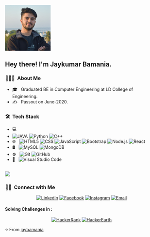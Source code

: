 <img src="https://github.com/jaybamania/jaybamania/blob/main/jaykumarhb.jpg" height="150" width="150">

<h2> Hey there! I'm Jaykumar Bamania.</h2>

<h3> 👨🏻‍💻 &nbsp;About Me </h3>


- 🎓 &nbsp; Graduated BE in Computer Engineering at LD College of Engineering.
- ✍️ &nbsp; Passout on June-2020.

<h3> 🛠 &nbsp;Tech Stack</h3>

- 💻 &nbsp;
- ![JAVA ](https://img.shields.io/badge/-Java-333333?style=flat&logo=C%2B%2B&logoColor=00599C)
  ![Python](https://img.shields.io/badge/-Python-333333?style=flat&logo=python)
  ![C++](https://img.shields.io/badge/-C++-333333?style=flat&logo=C%2B%2B&logoColor=00599C)
- 🌐 &nbsp;
  ![HTML5](https://img.shields.io/badge/-HTML5-333333?style=flat&logo=HTML5)
  ![CSS](https://img.shields.io/badge/-CSS-333333?style=flat&logo=CSS3&logoColor=1572B6)
  ![JavaScript](https://img.shields.io/badge/-JavaScript-333333?style=flat&logo=javascript)
  ![Bootstrap](https://img.shields.io/badge/-Bootstrap-333333?style=flat&logo=bootstrap&logoColor=563D7C)
  ![Node.js](https://img.shields.io/badge/-Node.js-333333?style=flat&logo=node.js)
  ![React](https://img.shields.io/badge/-React-333333?style=flat&logo=react)
- 🛢 &nbsp;
  ![MySQL](https://img.shields.io/badge/-MySQL-333333?style=flat&logo=mysql)
  ![MongoDB](https://img.shields.io/badge/-MongoDB-333333?style=flat&logo=mongodb)
- ⚙️ &nbsp;
  ![Git](https://img.shields.io/badge/-Git-333333?style=flat&logo=git)
  ![GitHub](https://img.shields.io/badge/-GitHub-333333?style=flat&logo=github)
- 🔧 &nbsp;
  ![Visual Studio Code](https://img.shields.io/badge/-Visual%20Studio%20Code-333333?style=flat&logo=visual-studio-code&logoColor=007ACC)

<br/>

<a href="https://github.com/jaybamania">
  <img height="180em" src="https://github-readme-stats.vercel.app/api?username=jaybamania&theme=buefy&show_icons=true" />
</a>

<br/>

<h3> 🤝🏻 &nbsp;Connect with Me </h3>

<p align="center">
<a href="https://www.linkedin.com/in/jaykumar-bamania-43183b159/"><img alt="LinkedIn" src="https://img.shields.io/badge/LinkedIn-Jaykumar%20Bamania-blue?style=flat-square&logo=linkedin"></a>
<a href="https://www.facebook.com/profile.php?id=100009328585839"><img alt="Facebook" src="https://img.shields.io/badge/Facebook-Jaykumar%20Bamania-blue?style=flat-square&logo=facebook"></a>
<a href="https://www.instagram.com/_jay_bamania/"><img alt="Instagram" src="https://img.shields.io/badge/Instagram-_jay_bamania-blue?style=flat-square&logo=instagram"></a>
<a href="mailto:jaykumardiu@gmail.com"><img alt="Email" src="https://img.shields.io/badge/Email-jaykumardiu@gmail.com-blue?style=flat-square&logo=gmail"></a>
  
  <h4>Solving Challenges in : </h4>
  <p align="center">
  <a href="https://www.hackerrank.com/jaykumardiu"><img alt="HackerRank" src="https://img.shields.io/badge/HackerRank-Jaykumar%20Bamania-blue?style=flat-square&logo=hackerrank"></a> 
  <a href="https://www.hackerearth.com/@jaykumardiu"><img alt="HackerEarth" src="https://img.shields.io/badge/HackerEarth-Jaykumar%20Bamania-blue?style=flat-square&logo=hackerearth"></a>
</p>
</p>

⭐️ From [jaybamania](https://github.com/jaybamania)
